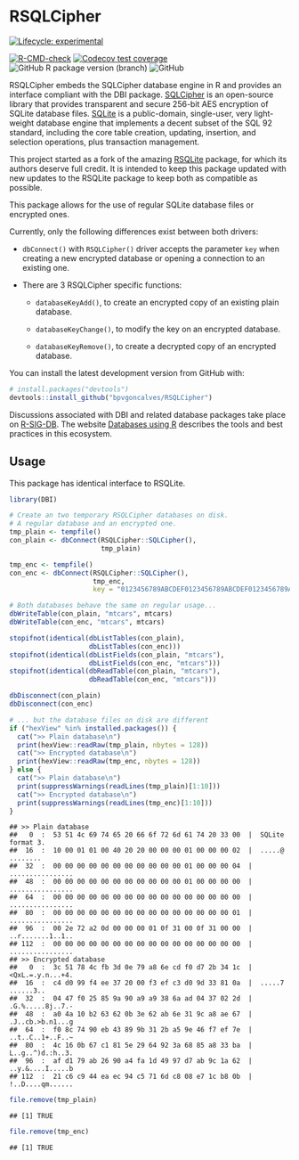 
<!-- README.md is generated from README.Rmd. Please edit that file -->

# RSQLCipher

<!-- badges: start -->

[![Lifecycle:
experimental](https://img.shields.io/badge/lifecycle-experimental-orange.svg)](https://lifecycle.r-lib.org/articles/stages.html#experimental)

[![R-CMD-check](https://github.com/bpvgoncalves/RSQLCipher/actions/workflows/R-CMD-check.yaml/badge.svg)](https://github.com/bpvgoncalves/RSQLCipher/actions/workflows/R-CMD-check.yaml)
[![Codecov test
coverage](https://codecov.io/gh/bpvgoncalves/RSQLCipher/branch/main/graph/badge.svg)](https://app.codecov.io/gh/bpvgoncalves/RSQLCipher?branch=develop)
![GitHub R package version
(branch)](https://img.shields.io/github/r-package/v/bpvgoncalves/RSQLCipher/main?color=black&label=Github)
![GitHub](https://img.shields.io/github/license/bpvgoncalves/RSQLCipher?color=black&label=License)
<!-- badges: end -->

RSQLCipher embeds the SQLCipher database engine in R and provides an
interface compliant with the DBI package.
[SQLCipher](https://www.zetetic.net/sqlcipher/open-source/) is an
open-source library that provides transparent and secure 256-bit AES
encryption of SQLite database files.
[SQLite](https://www.sqlite.org/index.html) is a public-domain,
single-user, very light-weight database engine that implements a decent
subset of the SQL 92 standard, including the core table creation,
updating, insertion, and selection operations, plus transaction
management.

This project started as a fork of the amazing
[RSQLite](https://rsqlite.r-dbi.org) package, for which its authors
deserve full credit. It is intended to keep this package updated with
new updates to the RSQLite package to keep both as compatible as
possible.

This package allows for the use of regular SQLite database files or
encrypted ones.

Currently, only the following differences exist between both drivers:

- `dbConnect()` with `RSQLCipher()` driver accepts the parameter `key`
  when creating a new encrypted database or opening a connection to an
  existing one.

- There are 3 RSQLCipher specific functions:

  - `databaseKeyAdd()`, to create an encrypted copy of an existing plain
    database.

  - `databaseKeyChange()`, to modify the key on an encrypted database.

  - `databaseKeyRemove()`, to create a decrypted copy of an encrypted
    database.

<!-- You can install the latest released version from CRAN with: -->
<!-- ```R -->
<!-- install.packages("RSQLCipher") -->
<!-- ``` -->

You can install the latest development version from GitHub with:

``` r
# install.packages("devtools")
devtools::install_github("bpvgoncalves/RSQLCipher")
```

Discussions associated with DBI and related database packages take place
on [R-SIG-DB](https://stat.ethz.ch/mailman/listinfo/r-sig-db). The
website [Databases using R](https://solutions.posit.co/connections/db/)
describes the tools and best practices in this ecosystem.

## Usage

This package has identical interface to RSQLite.

``` r
library(DBI)

# Create an two temporary RSQLCipher databases on disk.
# A regular database and an encrypted one.
tmp_plain <- tempfile()
con_plain <- dbConnect(RSQLCipher::SQLCipher(), 
                       tmp_plain)

tmp_enc <- tempfile()
con_enc <- dbConnect(RSQLCipher::SQLCipher(), 
                     tmp_enc, 
                     key = "0123456789ABCDEF0123456789ABCDEF0123456789ABCDEF0123456789ABCDEF") 

# Both databases behave the same on regular usage...
dbWriteTable(con_plain, "mtcars", mtcars)
dbWriteTable(con_enc, "mtcars", mtcars)

stopifnot(identical(dbListTables(con_plain), 
                    dbListTables(con_enc)))
stopifnot(identical(dbListFields(con_plain, "mtcars"), 
                    dbListFields(con_enc, "mtcars")))
stopifnot(identical(dbReadTable(con_plain, "mtcars"), 
                    dbReadTable(con_enc, "mtcars")))

dbDisconnect(con_plain)
dbDisconnect(con_enc)

# ... but the database files on disk are different
if ("hexView" %in% installed.packages()) {
  cat(">> Plain database\n")
  print(hexView::readRaw(tmp_plain, nbytes = 128))
  cat(">> Encrypted database\n")
  print(hexView::readRaw(tmp_enc, nbytes = 128))
} else {
  cat(">> Plain database\n")
  print(suppressWarnings(readLines(tmp_plain)[1:10]))
  cat(">> Encrypted database\n")
  print(suppressWarnings(readLines(tmp_enc)[1:10]))
}
```

    ## >> Plain database
    ##   0  :  53 51 4c 69 74 65 20 66 6f 72 6d 61 74 20 33 00  |  SQLite format 3.
    ##  16  :  10 00 01 01 00 40 20 20 00 00 00 01 00 00 00 02  |  .....@  ........
    ##  32  :  00 00 00 00 00 00 00 00 00 00 00 01 00 00 00 04  |  ................
    ##  48  :  00 00 00 00 00 00 00 00 00 00 00 01 00 00 00 00  |  ................
    ##  64  :  00 00 00 00 00 00 00 00 00 00 00 00 00 00 00 00  |  ................
    ##  80  :  00 00 00 00 00 00 00 00 00 00 00 00 00 00 00 01  |  ................
    ##  96  :  00 2e 72 a2 0d 00 00 00 01 0f 31 00 0f 31 00 00  |  ..r.......1..1..
    ## 112  :  00 00 00 00 00 00 00 00 00 00 00 00 00 00 00 00  |  ................ 
    ## >> Encrypted database
    ##   0  :  3c 51 78 4c fb 3d 0e 79 a8 6e cd f0 d7 2b 34 1c  |  <QxL.=.y.n...+4.
    ##  16  :  c4 d0 99 f4 ee 37 20 00 f3 ef c3 d0 9d 33 81 0a  |  .....7 ......3..
    ##  32  :  04 47 f0 25 85 9a 90 a9 a9 38 6a ad 04 37 02 2d  |  .G.%.....8j..7.-
    ##  48  :  a0 4a 10 b2 63 62 0b 3e 62 ab 6e 31 9c a8 ae 67  |  .J..cb.>b.n1...g
    ##  64  :  f0 8c 74 90 eb 43 89 9b 31 2b a5 9e 46 f7 ef 7e  |  ..t..C..1+..F..~
    ##  80  :  4c 16 0b 67 c1 81 5e 29 64 92 3a 68 85 a8 33 ba  |  L..g..^)d.:h..3.
    ##  96  :  af d1 79 ab 26 90 a4 fa 1d 49 97 d7 ab 9c 1a 62  |  ..y.&....I.....b
    ## 112  :  21 c6 c9 44 ea ec 94 c5 71 6d c8 08 e7 1c b8 0b  |  !..D....qm......

``` r
file.remove(tmp_plain)
```

    ## [1] TRUE

``` r
file.remove(tmp_enc)
```

    ## [1] TRUE
